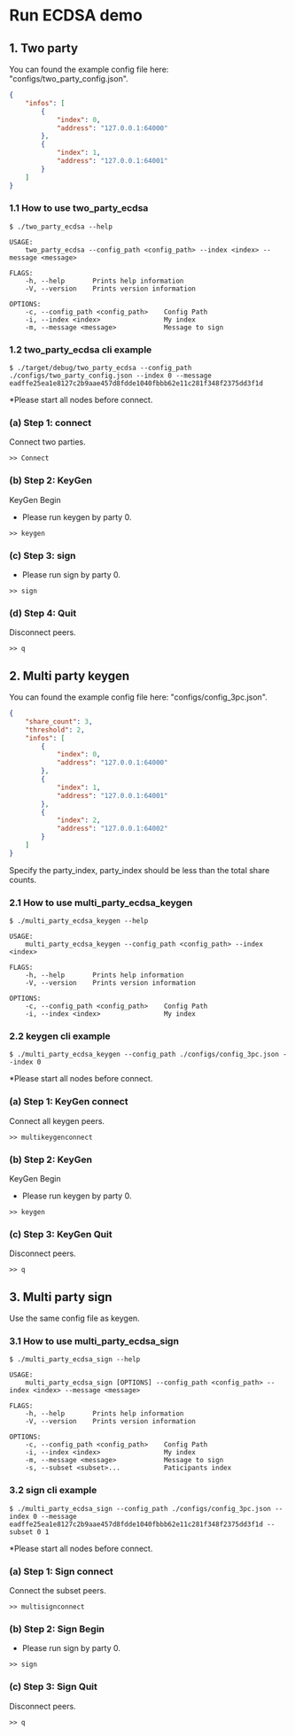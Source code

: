 # Run ECDSA demo

## 1. Two party
 You can found the example config file here: "configs/two_party_config.json".
```json
{
    "infos": [
        {
            "index": 0,
            "address": "127.0.0.1:64000"
        },
        {
            "index": 1,
            "address": "127.0.0.1:64001"
        }
    ]
}
```

### 1.1 How to use two_party_ecdsa
```shell
$ ./two_party_ecdsa --help

USAGE:
    two_party_ecdsa --config_path <config_path> --index <index> --message <message>

FLAGS:
    -h, --help       Prints help information
    -V, --version    Prints version information

OPTIONS:
    -c, --config_path <config_path>    Config Path
    -i, --index <index>                My index
    -m, --message <message>            Message to sign
```

### 1.2 two_party_ecdsa cli example

```shell
$ ./target/debug/two_party_ecdsa --config_path ./configs/two_party_config.json --index 0 --message eadffe25ea1e8127c2b9aae457d8fdde1040fbbb62e11c281f348f2375dd3f1d
```

*Please start all nodes before connect.

### (a) Step 1: connect

Connect two parties.
```shell
>> Connect
```

### (b) Step 2: KeyGen

KeyGen Begin

* Please run keygen by party 0.
```shell
>> keygen
```

### (c) Step 3: sign
* Please run sign by party 0.
```shell
>> sign
```

### (d) Step 4: Quit

Disconnect peers.
```shell
>> q
```

## 2. Multi party keygen

You can found the example config file here: "configs/config_3pc.json".
```json
{
    "share_count": 3,
    "threshold": 2,
    "infos": [
        {
            "index": 0,
            "address": "127.0.0.1:64000"
        },
        {
            "index": 1,
            "address": "127.0.0.1:64001"
        },
        {
            "index": 2,
            "address": "127.0.0.1:64002"
        }
    ]
}
```
Specify the party_index, party_index should be less than the total share counts.

### 2.1 How to use multi_party_ecdsa_keygen

```shell
$ ./multi_party_ecdsa_keygen --help

USAGE:
    multi_party_ecdsa_keygen --config_path <config_path> --index <index>

FLAGS:
    -h, --help       Prints help information
    -V, --version    Prints version information

OPTIONS:
    -c, --config_path <config_path>    Config Path
    -i, --index <index>                My index
```

### 2.2 keygen cli example
```
$ ./multi_party_ecdsa_keygen --config_path ./configs/config_3pc.json --index 0
```

*Please start all nodes before connect.

### (a) Step 1: KeyGen connect

Connect all keygen peers.
```
>> multikeygenconnect
```

### (b) Step 2: KeyGen

KeyGen Begin
* Please run keygen by party 0.
```
>> keygen
```

### (c) Step 3: KeyGen Quit

Disconnect peers.
```
>> q
```


## 3. Multi party sign

Use the same config file as keygen.

### 3.1 How to use multi_party_ecdsa_sign
```shell
$ ./multi_party_ecdsa_sign --help

USAGE:
    multi_party_ecdsa_sign [OPTIONS] --config_path <config_path> --index <index> --message <message>

FLAGS:
    -h, --help       Prints help information
    -V, --version    Prints version information

OPTIONS:
    -c, --config_path <config_path>    Config Path
    -i, --index <index>                My index
    -m, --message <message>            Message to sign
    -s, --subset <subset>...           Paticipants index
```

### 3.2 sign cli example
```
$ ./multi_party_ecdsa_sign --config_path ./configs/config_3pc.json --index 0 --message eadffe25ea1e8127c2b9aae457d8fdde1040fbbb62e11c281f348f2375dd3f1d --subset 0 1
```

*Please start all nodes before connect.

### (a) Step 1: Sign connect

Connect the subset peers.
```
>> multisignconnect
```

### (b) Step 2: Sign Begin
* Please run sign by party 0.

```
>> sign
```

### (c) Step 3: Sign Quit

Disconnect peers.
```
>> q

```